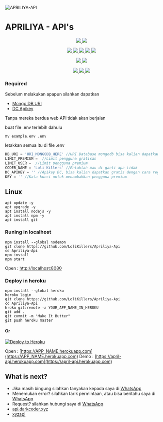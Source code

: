 
![APRILIYA-API](https://telegra.ph/file/c793578cfabf67d292dd0.png)
# APRILIYA - API's
<p align="center">
<a href="https://github.com/LoliKillers/Apriliya-Api/network/members" alt="GitHub stars"> <img src="https://img.shields.io/github/stars/LoliKillers/Apriliya-Api?style=flat&logo=github&color=yellow" /> </a>
<a href="https://github.com/LoliKillers/Apriliya-Api/network/members" alt="GitHub forks"> <img src="https://img.shields.io/github/forks/LoliKillers/Apriliya-Api" /> </a>
</p>
<p align="center">
<a href="https://github.com/LoliKillers/Apriliya-Api" alt="GitHub commit activity"> <img src="https://img.shields.io/github/commit-activity/m/LoliKillers/Apriliya-Api" /> </a>
<a href="https://github.com/LoliKillers/Apriliya-Api/graphs/contributors" alt="GitHub contributors"> <img src="https://img.shields.io/github/contributors/LoliKillers/Apriliya-Api?style=flat&logo=github" /> </a>
<a href="https://github.com/LoliKillers/Apriliya-Api" alt="GitHub closed pull requests"> <img src="https://img.shields.io/github/issues-pr-closed-raw/LoliKillers/Apriliya-Api?color=success" /> </a>
<a href="https://github.com/LoliKillers/Apriliya-Api" alt="GitHub issues"> <img src="https://img.shields.io/github/issues-raw/LoliKillers/Apriliya-Api?style=flat&logo=github&color=red" /> </a>
<a href="https://github.com/LoliKillers/Apriliya-Api" alt="GitHub closed issues"> <img src="https://img.shields.io/github/issues-closed-raw/LoliKillers/Apriliya-Api?style=flat&logo=github&color=success" /> </a>
</p>
<p align="center">
<a href="https://github.com/LoliKillers/Apriliya-Api" alt="GitHub repo size"> <img src="https://img.shields.io/github/repo-size/LoliKillers/Apriliya-Api" /> </a>
<a href="https://github.com/LoliKillers/Apriliya-Api/blob/master/LICENSE" alt="GPLv3 license"> <img src="https://img.shields.io/github/license/LoliKillers/Apriliya-Api?style=flat&logo=github&color=success" /> </a>
</p>
<p align="center">
<a href="" alt="LoliKillers"> <img src="https://img.shields.io/badge/built%20by-LoliKillers-blue" /> </a>
<a href="https://github.com/LoliKillers/Apriliya-Api/graphs/commit-activity" alt="Maintenance"> <img src="https://img.shields.io/badge/maintained%3F-yes-blue.svg" /> </a>
<a href="https://makeapullrequest.com" alt="PRs Welcome"> <img src="https://img.shields.io/badge/PRs-welcome-blue.svg" /> </a>
</p>

### Required

Sebelum melakukan apapun silahkan dapatkan
* [Mongo DB URI](https://www.mongodb.com)
* [DC Apikey](https://api.darkcoder.xyz)

Tanpa mereka berdua web API tidak akan berjalan

buat file .env terlebih dahulu
```shell
mv example.env .env
```
letakkan semua itu di file .env

```javascript
DB_URI = 'URI_MONGODB_HERE' //URI Database mongodb bisa kalian dapatkan di https://www.mogodb.com
LIMIT_PREMIUM =  //Limit pengguna gratisan
LIMIT_USER =  //Limit pengguna premium
CODER_NAME = 'Loli Killers' //Entahlah mau di ganti apa tidak
DC_APIKEY = '' //Apikey DC, bisa kalian dapatkan gratis dengan cara registrasi di https://api.darkcoder.xyz 
KEY = '' //Kata kunci untuk menambahkan pengguna premium
```

## Linux

```shell
apt update -y
apt upgrade -y
apt install nodejs -y
apt install npm -y
apt install git
```

### Runing in localhost

```shell
npm install --global nodemon
git clone https://github.com/LoliKillers/Apriliya-Api
cd Apriliya-Api
npm install
npm start
```
Open : [http://localhost:8080](http://localhost:8080)
### Deploy in heroku

```shell
npm install --global heroku
heroku login
git clone https://github.com/LoliKillers/Apriliya-Api
cd Apriliya-Api
hroku git:remote -a YOUR_APP_NAME_IN_HEROKU
git add .
git commit -m "Make It Butter"
git push heroku master
```

#### Or

[![Deploy to Heroku](https://www.herokucdn.com/deploy/button.svg)](https://heroku.com/deploy?template=https://github.com/LoliKillers/Apriliya-Api)

Open : [https://APP_NAME.herokuapp.com](https://APP_NAME.herokuapp.com)
Demo : [https://april-api.herokuapp.com](https://april-api.herokuapp.com)
## What is next?

* Jika masih bingung silahkan tanyakan kepada saya di [WhatsApp](https://chat.whatsapp.com/EH9g1SKf588HXEFY51zQMu)
* Menemukan error? silahkan tarik permintaan, atau bisa beritahu saya di [WhatsApp](https://chat.whatsapp.com/EH9g1SKf588HXEFY51zQMu)
* Request? silahkan hubungi saya di [WhatsApp](https://chat.whatsapp.com/EH9g1SKf588HXEFY51zQMu)
* [api.darkcoder.xyz](https://api.darkcoder.xyz)
* [xyzapi](https://npmjs.com/package/xyzapi)
